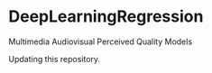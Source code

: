 # DeepLearningRegression

Multimedia Audiovisual Perceived Quality Models

Updating this repository.